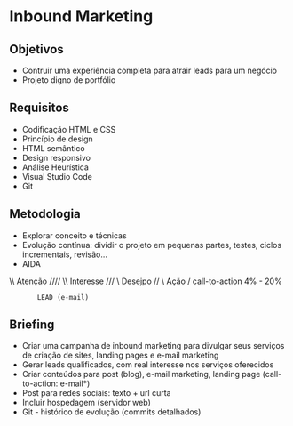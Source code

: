 
# Inbound Marketing

## Objetivos
- Contruir uma experiência completa para atrair leads para um negócio
- Projeto digno de portfólio

## Requisitos
- Codificação HTML e CSS
- Princípio de design
- HTML semântico
- Design responsivo
- Análise Heurística
- Visual Studio Code
- Git

## Metodologia
- Explorar conceito e técnicas
- Evolução contínua: dividir o projeto em pequenas partes, testes, ciclos incrementais, revisão...
- AIDA

\\\\      Atenção     ////
  \\\    Interesse    ///
    \\    Desejpo    //
      \    Ação     /           call-to-action 4% - 20%

           LEAD (e-mail)

## Briefing
- Criar uma campanha de inbound marketing para divulgar seus serviços de criação de sites, landing pages e e-mail marketing
- Gerar leads qualificados, com real interesse nos serviços oferecidos
- Criar conteúdos para post (blog), e-mail marketing, landing page (call-to-action: e-mail*)
- Post para redes sociais: texto + url curta
- Incluir hospedagem (servidor web)
- Git - histórico de evolução (commits detalhados)           